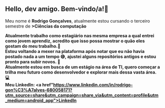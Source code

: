 ## Hello, dev amigo. Bem-vindo/a!👋
 <P>Meu nome é <Strong>Rodrigo Gonçalves</Strong>, atualmente estou cursando o terceiro semestre de <Strong>>Ciências da computação</Strong. Tenho o grande interesse em me tornar um desenvolvedor de jogos, unido minha duas grandes paixão, programar 💻 e jogar 🎮. Sinra-se a vontade para explorar os repositórios. </P> <br>
  
Atualmente trabalho como estagiário nas mesma empresa a qual entrei como jovem aprendiz, acredito que isso possa mostrar o quão eles gostam do meu trabalho.🙂 <br>
Estou voltando a mexer na plataforma após notar que eu não havia postado nada a um tempo 😅, ajustei alguns repositórios antigos e estou pronto para subir novos. 🤩 <br>
Atualmente estou em busca de um estágio na área de TI, quero começar a trilha meu futuro como desenvolvedor e explorar mais dessa vasta área. 💻<br>
Meu LinkedIn: <a href"https://www.linkedin.com/in/rodrigo-gon%C3%A7alves-680058171?utm_source=share&utm_campaign=share_via&utm_content=profile&utm_medium=android_app">LinkedIn
<!--
**RodrigoGoncalves24/RodrigoGoncalves24** is a ✨ _special_ ✨ repository because its `README.md` (this file) appears on your GitHub profile.

Here are some ideas to get you started:

- 🔭 I’m currently working on ...
- 🌱 I’m currently learning ...
- 👯 I’m looking to collaborate on ...
- 🤔 I’m looking for help with ...
- 💬 Ask me about ...
- 📫 How to reach me: ...
- 😄 Pronouns: ...
- ⚡ Fun fact: ...
-->
